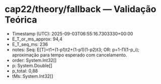 # cap22/theory/fallback — Validação Teórica

- Timestamp (UTC): 2025-09-03T06:55:16.7303330+00:00
- E_T_or_ms_approx: 94,4
- E_T_seq_ms: 236
- notes: Seq: E[T]=t1+(1-p1)t2+(1-p1)(1-p2)t3; OR: p=1-Π(1-p_i); aproximação para tempo esperado com cancelamento.
- order: System.Int32[]
- p: System.Double[]
- p_total: 0,88
- tMs: System.Int32[]
